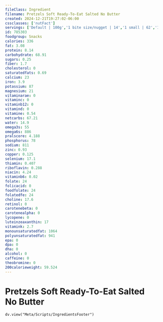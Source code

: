 ```yaml
---
fileClass: Ingredient
filename: Pretzels Soft Ready-To-Eat Salted No Butter
created: 2024-12-21T19:27:02-06:00
cssclasses: ['nutFact']
servings: ['Default | 100g','1 bite size/nugget | 14','1 small | 62','1 medium/regular | 120','1 large | 143','1 pretzel, ns as to size | 120','1 pretzel stick | 21','1 cup, nuggets | 147']
id: 785303
foodgroup: Snacks
calories: 336
fat: 3.08
protein: 8.14
carbohydrate: 68.91
sugars: 0.25
fiber: 1.7
cholesterol: 0
saturatedfats: 0.69
calcium: 23
iron: 3.9
potassium: 87
magnesium: 21
vitaminarae: 0
vitaminc: 0
vitaminb12: 0
vitamind: 0
vitamine: 0.54
netcarbs: 67.21
water: 14.9
omega3s: 55
omega6s: 886
pralscore: 4.188
phosphorus: 78
sodium: 811
zinc: 0.93
copper: 0.125
selenium: 17.1
thiamin: 0.407
riboflavin: 0.288
niacin: 4.24
vitaminb6: 0.02
folate: 24
folicacid: 0
foodfolate: 24
folatedfe: 24
choline: 17.6
retinol: 0
carotenebeta: 0
carotenealpha: 0
lycopene: 0
luteinzeaxanthin: 17
vitamink: 2.7
monounsaturatedfat: 1064
polyunsaturatedfat: 941
epa: 0
dpa: 0
dha: 0
alcohol: 0
caffeine: 0
theobromine: 0
200calorieweight: 59.524
---
```


# Pretzels Soft Ready-To-Eat Salted No Butter

```dataviewjs
dv.view("Meta/Scripts/IngredientsFooter")
```
